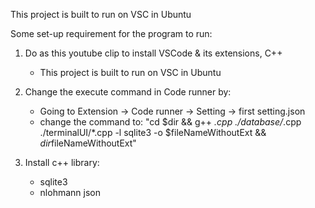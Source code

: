 This project is built to run on VSC in Ubuntu

Some set-up requirement for the program to run:
1. Do as this youtube clip to install VSCode & its extensions, C++
    - This project is built to run on VSC in Ubuntu
2. Change the execute command in Code runner by:
    - Going to Extension -> Code runner -> Setting -> first setting.json
    - change the command to: "cd $dir && g++ *.cpp ./database/*.cpp ./terminalUI/*.cpp -l sqlite3 -o $fileNameWithoutExt && $dir$fileNameWithoutExt" 

3. Install c++ library:
    - sqlite3
    - nlohmann json
